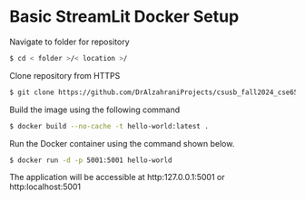 # Basic StreamLit Docker Setup

Navigate to folder for repository

```bash
$ cd < folder >/< location >/
```

Clone repository from HTTPS

```bash
$ git clone https://github.com/DrAlzahraniProjects/csusb_fall2024_cse6550_team1.git
```

Build the image using the following command

```bash
$ docker build --no-cache -t hello-world:latest .
```

Run the Docker container using the command shown below.

```bash
$ docker run -d -p 5001:5001 hello-world
```

The application will be accessible at http:127.0.0.1:5001 or http:localhost:5001